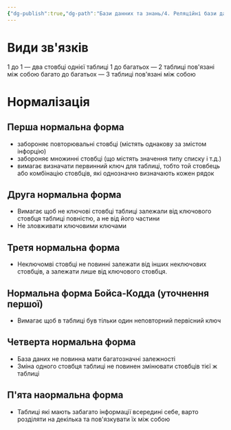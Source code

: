 ```yaml
---
{"dg-publish":true,"dg-path":"Бази данних та знань/4. Реляційні бази даних.md","permalink":"/bazi-dannih-ta-znan/4-relyaczijni-bazi-danih/"}
---
```


# Види зв'язків
1 до 1 — два стовбці однієї таблиці
1 до багатьох — 2 таблиці пов'язані між собою
багато до багатьох — 3 таблиці пов'язані між собою

# Нормалізація
## Перша нормальна форма
- забороняє повторювальні стовбці (містять однакову за змістом інфорцію)
- забороняє множинні стовбці (що містять значення типу списку і т.д.)
- вимагає визначати первинний ключ для таблиці, тобто той стовбець або комбінацію стовбців, які однозначно визначають кожен рядок

## Друга нормальна форма
- Вимагає щоб не ключові стовбці таблиці залежали від ключового стовбця таблиці повністю, а не від його частини
- Не зловживати ключовими ключами

## Третя нормальна форма
- Неключомві стовбці не повинні залежати від інших неключових стовбців, а залежати лише від ключового стовбця.

## Нормальна форма Бойса-Кодда (уточнення першої)
- Вимагає щоб в таблиці був тільки один неповторний первісний ключ

## Четверта нормальна форма
- База даних не повинна мати багатозначні залежності
- Зміна одного стовбця таблиці не повинен змінювати стовбців тієї ж таблиці

## П'ята наормальна форма
- Таблиці які мають забагато інформації всередині себе, варто розділяти на декілька та пов'язкувати їх між собою
